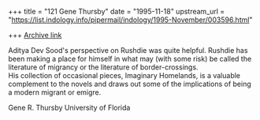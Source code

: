 +++
title = "121 Gene Thursby"
date = "1995-11-18"
upstream_url = "https://list.indology.info/pipermail/indology/1995-November/003596.html"

+++
[Archive link](https://list.indology.info/pipermail/indology/1995-November/003596.html)


Aditya Dev Sood's perspective on Rushdie was quite helpful.  Rushdie 
has been making a place for himself in what may (with some risk) be 
called the literature of migrancy or the literature of border-crossings.  
His collection of occasional pieces, Imaginary Homelands, is a valuable 
complement to the novels and draws out some of the implications of being 
a modern migrant or emigre.

Gene R. Thursby
University of Florida
<gthursby at religion.ufl.edu>





